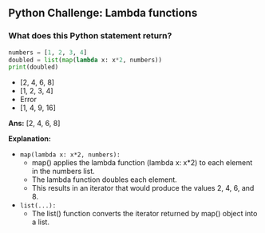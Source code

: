 ## Python Challenge: Lambda functions

### What does this Python statement return?
```python
numbers = [1, 2, 3, 4]
doubled = list(map(lambda x: x*2, numbers))
print(doubled)
```
- [2, 4, 6, 8]
- [1, 2, 3, 4]
- Error
- [1, 4, 9, 16]

**Ans:** [2, 4, 6, 8]

**Explanation:**
- `map(lambda x: x*2, numbers):` 
  - map() applies the lambda function (lambda x: x*2) to each element in the numbers list.
  - The lambda function doubles each element.
  - This results in an iterator that would produce the values 2, 4, 6, and 8.
- `list(...):`
  - The list() function converts the iterator returned by map() object into a list.
